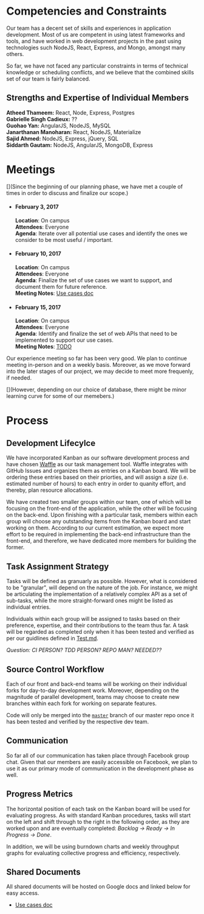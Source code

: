 # Competencies and Constraints

Our team has a decent set of skills and experiences in application development. Most of us are competent in using latest frameworks and tools, and have worked in web development projects in the past using technologies such NodeJS, React, Express, and Mongo, amongst many others.

So far, we have not faced any particular constraints in terms of technical knowledge or scheduling conflicts, and we believe that the combined skills set of our team is fairly balanced.

## Strengths and Expertise of Individual Members

__Atheed Thameem:__ React, Node, Express, Postgres  
__Gabrielle Singh Cadieux:__ ??  
__Guohao Yan:__ AngularJS, NodeJS, MySQL   
__Janarthanan Manoharan:__ React, NodeJS, Materialize  
__Sajid Ahmed:__ NodeJS, Express, jQuery, SQL  
__Siddarth Gautam:__  NodeJS, AngularJS, MongoDB, Express

# Meetings

[](Since the beginning of our planning phase, we have met a couple of times in order to discuss and finalize our scope.)

* #### February 3, 2017

  __Location__: On campus  
  __Attendees__: Everyone  
  __Agenda__: Iterate over all potential use cases and identify the ones we consider to be most useful / important.


* #### February 10, 2017
  __Location__: On campus  
  __Attendees__: Everyone  
  __Agenda__: Finalize the set of use cases we want to support, and document them for future reference.  
  __Meeting Notes__: [Use cases doc](https://docs.google.com/document/d/1Q0ERTJCQdudS6C4vVU_c2upfoBxynOtaxeQzjSq8jig/edit#heading=h.x1lhs6jcp8a7)

* #### February 15, 2017
  __Location__: On campus  
  __Attendees__: Everyone  
  __Agenda__: Identify and finalize the set of web APIs that need to be implemented to support our use cases.  
  __Meeting Notes__: [TODO]()  
  
  
Our experience meeting so far has been very good. We plan to continue meeting in-person and on a weekly basis. Moreover, as we move forward into the later stages of our project, we may decide to meet more frequenly, if needed.

[](However, depending on our choice of database, there might be minor learning curve for some of our memebers.)


# Process

## Development Lifecylce
We have incorporated Kanban as our software development process and have chosen [Waffle](https://waffle.io) as our task management tool. Waffle integrates with GitHub Issues and organizes them as entries on a Kanban board. We will be ordering these entries based on their priorties, and will assign a _size_ (i.e. estimated number of hours) to each entry in order to quanity effort, and thereby, plan resource allocations.

We have created two smaller groups within our team, one of which will be focusing on the front-end of the application, while the other will be focusing on the back-end. Upon finishing with a particular task, members within each group will choose any outstanding items from the Kanban board and start working on them. According to our current estimation, we expect more effort to be required in implementing the back-end infrastructure than the front-end, and therefore, we have dedicated more members for building the former.


## Task Assignment Strategy

Tasks will be defined as granuarly as possible. However, what is considered to be "granular", will depend on the nature of the job. For instance, we might be articulating the implementation of a relatively complex API as a set of sub-tasks, while the more straight-forward ones might be listed as individual entries.

Individuals within each group will be assigned to tasks based on their preference, expertise, and their contributions to the team thus far. A task will be regarded as completed only when it has been tested and verified as per our guidlines defined in [Test.md](Test.md).

_Question: CI PERSON? TDD PERSON? REPO MAN? NEEDED??_

## Source Control Workflow
Each of our front and back-end teams will be working on their individual forks for day-to-day development work. Moreover, depending on the magnitude of parallel development, teams may choose to create new branches within each fork for working on separate features.

Code will only be merged into the [`master`](https://github.com/csc302-2017-spring/proj-TopOfTheHeap) branch of our master repo once it has been tested and verified by the respective dev team.

## Communication
So far all of our communication has taken place through Facebook group chat. Given that our members are easily accessible on Facebook, we plan to use it as our primary mode of communication in the development phase as well.

## Progress Metrics
The horizontal position of each task on the Kanban board will be used for evaluating progress. As with standard Kanban procedures, tasks will start on the left and shift through to the right in the following order, as they are worked upon and are eventually completed: *Backlog -> Ready -> In Progress -> Done*.

In addition, we will be using burndown charts and weekly throughput graphs for evaluating collective progress and efficiency, respectively.

## Shared Documents

All shared documents will be hosted on Google docs and linked below for easy access.

* [Use cases doc](https://docs.google.com/document/d/1Q0ERTJCQdudS6C4vVU_c2upfoBxynOtaxeQzjSq8jig/edit#heading=h.x1lhs6jcp8a7)
